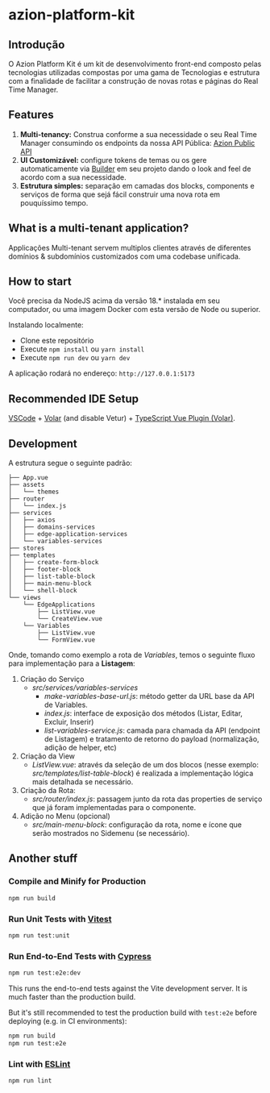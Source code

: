 # azion-platform-kit


## Introdução
O Azion Platform Kit é um kit de desenvolvimento front-end composto pelas tecnologias utilizadas compostas por uma gama de Tecnologias e estrutura com a finalidade de facilitar a construção de novas rotas e páginas do Real Time Manager.

## Features
1. **Multi-tenancy:** Construa conforme a sua necessidade o seu Real Time Manager consumindo os endpoints da nossa API Pública: [Azion Public API](https://api.azion.com)
2. **UI Customizável:** configure tokens de temas ou os gere automaticamente via [Builder](https://designer.primevue.org/) em seu projeto dando o look and feel de acordo com a sua necessidade.
3. **Estrutura simples:** separação em camadas dos blocks, components e serviços de forma que sejá fácil construir uma nova rota em pouquíssimo tempo.

## What is a multi-tenant application?

Applicações Multi-tenant servem multiplos clientes através de diferentes domínios & subdomínios customizados com uma codebase unificada.

## How to start
Você precisa da NodeJS acima da versão 18.* instalada em seu computador, ou uma imagem Docker com esta versão de Node ou superior.

Instalando localmente:
- Clone este repositório
- Execute ```npm install``` ou ```yarn install```
- Execute ```npm run dev``` ou ```yarn dev```

A aplicação rodará no endereço: ```http://127.0.0.1:5173``` 

## Recommended IDE Setup

[VSCode](https://code.visualstudio.com/) + [Volar](https://marketplace.visualstudio.com/items?itemName=Vue.volar) (and disable Vetur) + [TypeScript Vue Plugin (Volar)](https://marketplace.visualstudio.com/items?itemName=Vue.vscode-typescript-vue-plugin).

## Development
A estrutura segue o seguinte padrão:
```
├── App.vue
├── assets
│   └── themes
├── router
│   └── index.js
├── services
│   ├── axios
│   ├── domains-services
│   ├── edge-application-services
│   └── variables-services
├── stores
├── templates
│   ├── create-form-block
│   ├── footer-block
│   ├── list-table-block
│   ├── main-menu-block
│   └── shell-block
└── views
    └── EdgeApplications
        ├── ListView.vue
        └── CreateView.vue
    └── Variables
        ├── ListView.vue
        └── FormView.vue
```
 
Onde, tomando como exemplo a rota de *Variables*, temos o seguinte fluxo para implementação para a **Listagem**:

1. Criação do Serviço
    - *src/services/variables-services*
        - *make-variables-base-url.js*: método getter da URL base da API de Variables.
        - *index.js*: interface de exposição dos métodos (Listar, Editar, Excluir, Inserir)
        - *list-variables-service.js*: camada para chamada da API (endpoint de Listagem) e tratamento de retorno do payload (normalização, adição de helper, etc)
2. Criação da View 
    - *ListView.vue*: através da seleção de um dos blocos (nesse exemplo: *src/templates/list-table-block*) é realizada a implementação lógica mais detalhada se necessário.
3. Criação da Rota:
    - *src/router/index.js*: passagem junto da rota das properties de serviço que já foram implementadas para o componente.
2. Adição no Menu (opcional)
    - *src/main-menu-block*: configuração da rota, nome e ícone que serão mostrados no Sidemenu (se necessário).


## Another stuff
### Compile and Minify for Production

```sh
npm run build
```

### Run Unit Tests with [Vitest](https://vitest.dev/)

```sh
npm run test:unit
```

### Run End-to-End Tests with [Cypress](https://www.cypress.io/)

```sh
npm run test:e2e:dev
```

This runs the end-to-end tests against the Vite development server.
It is much faster than the production build.

But it's still recommended to test the production build with `test:e2e` before deploying (e.g. in CI environments):

```sh
npm run build
npm run test:e2e
```

### Lint with [ESLint](https://eslint.org/)

```sh
npm run lint
```